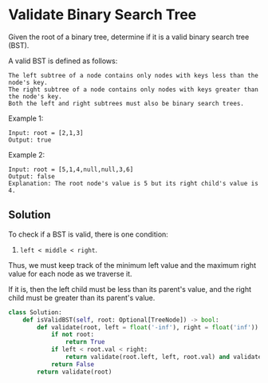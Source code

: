 # Validate Binary Search Tree

Given the root of a binary tree, determine if it is a valid binary search tree (BST).

A valid BST is defined as follows:

```
The left subtree of a node contains only nodes with keys less than the node's key.
The right subtree of a node contains only nodes with keys greater than the node's key.
Both the left and right subtrees must also be binary search trees.
```

Example 1:

```
Input: root = [2,1,3]
Output: true
```

Example 2:

```
Input: root = [5,1,4,null,null,3,6]
Output: false
Explanation: The root node's value is 5 but its right child's value is 4.
```

## Solution

To check if a BST is valid, there is one condition:

1. `left < middle < right`.

Thus, we must keep track of the minimum left value and the maximum right
value for each node as we traverse it.

If it is, then the left child must be less than its parent's value,
and the right child must be greater than its parent's value.

```py
class Solution:
    def isValidBST(self, root: Optional[TreeNode]) -> bool:
        def validate(root, left = float('-inf'), right = float('inf')):
            if not root:
                return True
            if left < root.val < right:
                return validate(root.left, left, root.val) and validate(root.right, root.val, right)
            return False
        return validate(root)
```
